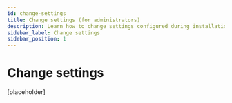 ```yaml
---
id: change-settings
title: Change settings (for administrators)
description: Learn how to change settings configured during installation.
sidebar_label: Change settings
sidebar_position: 1
---
```


# Change settings

[placeholder]